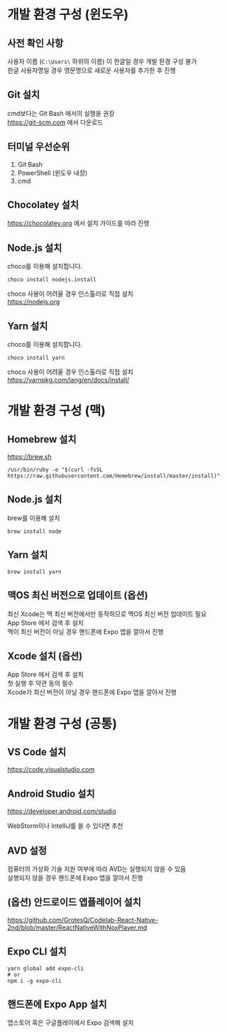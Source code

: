 # 개발 환경 구성 (윈도우)

## 사전 확인 사항

사용자 이름 (`C:\Users\` 하위의 이름) 이 한글일 경우 개발 환경 구성 불가  
한글 사용자명일 경우 영문명으로 새로운 사용자를 추가한 후 진행

## Git 설치

cmd보다는 Git Bash 에서의 실행을 권장  
https://git-scm.com 에서 다운로드

## 터미널 우선순위

1. Git Bash
2. PowerShell (윈도우 내장)
3. cmd

## Chocolatey 설치

https://chocolatey.org 에서 설치 가이드를 따라 진행

## Node.js 설치

choco를 이용해 설치합니다.

```
choco install nodejs.install
```

choco 사용이 어려울 경우 인스톨러로 직접 설치  
https://nodejs.org

## Yarn 설치

choco를 이용해 설치합니다.

```
choco install yarn
```

choco 사용이 어려울 경우 인스톨러로 직접 설치  
https://yarnpkg.com/lang/en/docs/install/

# 개발 환경 구성 (맥)

## Homebrew 설치

https://brew.sh

```
/usr/bin/ruby -e "$(curl -fsSL https://raw.githubusercontent.com/Homebrew/install/master/install)"
```

## Node.js 설치

brew를 이용해 설치

```
brew install node
```

## Yarn 설치

```
brew install yarn
```

## 맥OS 최신 버전으로 업데이트 (옵션)

최신 Xcode는 맥 최신 버전에서만 동작하므로 맥OS 최신 버전 업데이트 필요  
App Store 에서 검색 후 설치  
맥이 최신 버전이 아닐 경우 핸드폰에 Expo 앱을 깔아서 진행

## Xcode 설치 (옵션)

App Store 에서 검색 후 설치  
첫 실행 후 약관 동의 필수  
Xcode가 최신 버전이 아닐 경우 핸드폰에 Expo 앱을 깔아서 진행

# 개발 환경 구성 (공통)

## VS Code 설치

https://code.visualstudio.com

## Android Studio 설치

https://developer.android.com/studio

WebStorm이나 IntelliJ를 쓸 수 있다면 추천

## AVD 설정

컴퓨터의 가상화 기술 지원 여부에 따라 AVD는 실행되지 않을 수 있음  
실행되지 않을 경우 핸드폰에 Expo 앱을 깔아서 진행

## (옵션) 안드로이드 앱플레이어 설치

https://github.com/GrotesQ/Codelab-React-Native-2nd/blob/master/ReactNativeWithNoxPlayer.md

## Expo CLI 설치

```
yarn global add expo-cli
# or
npm i -g expo-cli
```

## 핸드폰에 Expo App 설치

앱스토어 혹은 구글플레이에서 Expo 검색해 설치
